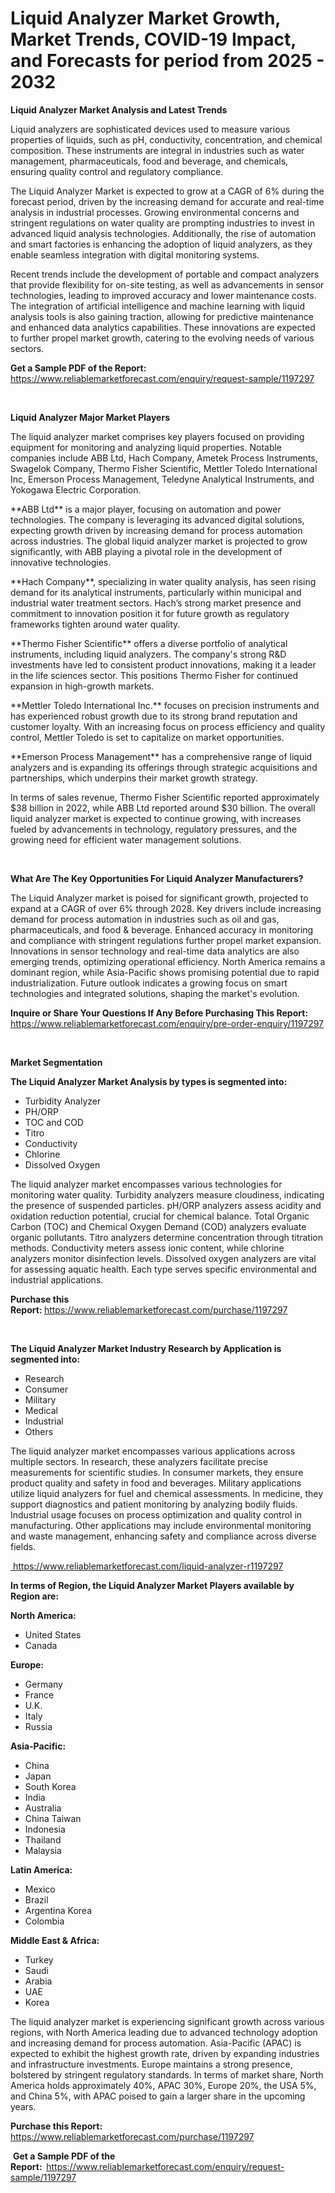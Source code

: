 <p><h1>Liquid Analyzer Market Growth, Market Trends, COVID-19 Impact, and Forecasts for period from 2025 - 2032</h1></p><p><strong>Liquid Analyzer Market Analysis and Latest Trends</strong></p>
<p><p>Liquid analyzers are sophisticated devices used to measure various properties of liquids, such as pH, conductivity, concentration, and chemical composition. These instruments are integral in industries such as water management, pharmaceuticals, food and beverage, and chemicals, ensuring quality control and regulatory compliance.</p><p>The Liquid Analyzer Market is expected to grow at a CAGR of 6% during the forecast period, driven by the increasing demand for accurate and real-time analysis in industrial processes. Growing environmental concerns and stringent regulations on water quality are prompting industries to invest in advanced liquid analysis technologies. Additionally, the rise of automation and smart factories is enhancing the adoption of liquid analyzers, as they enable seamless integration with digital monitoring systems. </p><p>Recent trends include the development of portable and compact analyzers that provide flexibility for on-site testing, as well as advancements in sensor technologies, leading to improved accuracy and lower maintenance costs. The integration of artificial intelligence and machine learning with liquid analysis tools is also gaining traction, allowing for predictive maintenance and enhanced data analytics capabilities. These innovations are expected to further propel market growth, catering to the evolving needs of various sectors.</p></p>
<p><strong>Get a Sample PDF of the Report:&nbsp;</strong> <a href="https://www.reliablemarketforecast.com/enquiry/request-sample/1197297?utm_campaign=2439&utm_medium=2&utm_source=Github&utm_content=ia&utm_term=16042025&utm_id=liquid-analyzer">https://www.reliablemarketforecast.com/enquiry/request-sample/1197297</a></p>
<p>&nbsp;</p>
<p><strong>Liquid Analyzer Major Market Players</strong></p>
<p><p>The liquid analyzer market comprises key players focused on providing equipment for monitoring and analyzing liquid properties. Notable companies include ABB Ltd, Hach Company, Ametek Process Instruments, Swagelok Company, Thermo Fisher Scientific, Mettler Toledo International Inc, Emerson Process Management, Teledyne Analytical Instruments, and Yokogawa Electric Corporation.</p><p>**ABB Ltd** is a major player, focusing on automation and power technologies. The company is leveraging its advanced digital solutions, expecting growth driven by increasing demand for process automation across industries. The global liquid analyzer market is projected to grow significantly, with ABB playing a pivotal role in the development of innovative technologies.</p><p>**Hach Company**, specializing in water quality analysis, has seen rising demand for its analytical instruments, particularly within municipal and industrial water treatment sectors. Hach’s strong market presence and commitment to innovation position it for future growth as regulatory frameworks tighten around water quality.</p><p>**Thermo Fisher Scientific** offers a diverse portfolio of analytical instruments, including liquid analyzers. The company's strong R&D investments have led to consistent product innovations, making it a leader in the life sciences sector. This positions Thermo Fisher for continued expansion in high-growth markets.</p><p>**Mettler Toledo International Inc.** focuses on precision instruments and has experienced robust growth due to its strong brand reputation and customer loyalty. With an increasing focus on process efficiency and quality control, Mettler Toledo is set to capitalize on market opportunities.</p><p>**Emerson Process Management** has a comprehensive range of liquid analyzers and is expanding its offerings through strategic acquisitions and partnerships, which underpins their market growth strategy.</p><p>In terms of sales revenue, Thermo Fisher Scientific reported approximately $38 billion in 2022, while ABB Ltd reported around $30 billion. The overall liquid analyzer market is expected to continue growing, with increases fueled by advancements in technology, regulatory pressures, and the growing need for efficient water management solutions.</p></p>
<p>&nbsp;</p>
<p><strong>What Are The Key Opportunities For Liquid Analyzer Manufacturers?</strong></p>
<p><p>The Liquid Analyzer market is poised for significant growth, projected to expand at a CAGR of over 6% through 2028. Key drivers include increasing demand for process automation in industries such as oil and gas, pharmaceuticals, and food & beverage. Enhanced accuracy in monitoring and compliance with stringent regulations further propel market expansion. Innovations in sensor technology and real-time data analytics are also emerging trends, optimizing operational efficiency. North America remains a dominant region, while Asia-Pacific shows promising potential due to rapid industrialization. Future outlook indicates a growing focus on smart technologies and integrated solutions, shaping the market's evolution.</p></p>
<p><strong>Inquire or Share Your Questions If Any Before Purchasing This Report:</strong> <a href="https://www.reliablemarketforecast.com/enquiry/pre-order-enquiry/1197297?utm_campaign=2439&utm_medium=2&utm_source=Github&utm_content=ia&utm_term=16042025&utm_id=liquid-analyzer">https://www.reliablemarketforecast.com/enquiry/pre-order-enquiry/1197297</a></p>
<p>&nbsp;</p>
<p><strong>Market Segmentation</strong></p>
<p><strong>The Liquid Analyzer Market Analysis by types is segmented into:</strong></p>
<p><ul><li>Turbidity Analyzer</li><li>PH/ORP</li><li>TOC and COD</li><li>Titro</li><li>Conductivity</li><li>Chlorine</li><li>Dissolved Oxygen</li></ul></p>
<p><p>The liquid analyzer market encompasses various technologies for monitoring water quality. Turbidity analyzers measure cloudiness, indicating the presence of suspended particles. pH/ORP analyzers assess acidity and oxidation reduction potential, crucial for chemical balance. Total Organic Carbon (TOC) and Chemical Oxygen Demand (COD) analyzers evaluate organic pollutants. Titro analyzers determine concentration through titration methods. Conductivity meters assess ionic content, while chlorine analyzers monitor disinfection levels. Dissolved oxygen analyzers are vital for assessing aquatic health. Each type serves specific environmental and industrial applications.</p></p>
<p><strong>Purchase this Report:&nbsp;</strong><a href="https://www.reliablemarketforecast.com/purchase/1197297?utm_campaign=2439&utm_medium=2&utm_source=Github&utm_content=ia&utm_term=16042025&utm_id=liquid-analyzer">https://www.reliablemarketforecast.com/purchase/1197297</a></p>
<p>&nbsp;</p>
<p><strong>The Liquid Analyzer Market Industry Research by Application is segmented into:</strong></p>
<p><ul><li>Research</li><li>Consumer</li><li>Military</li><li>Medical</li><li>Industrial</li><li>Others</li></ul></p>
<p><p>The liquid analyzer market encompasses various applications across multiple sectors. In research, these analyzers facilitate precise measurements for scientific studies. In consumer markets, they ensure product quality and safety in food and beverages. Military applications utilize liquid analyzers for fuel and chemical assessments. In medicine, they support diagnostics and patient monitoring by analyzing bodily fluids. Industrial usage focuses on process optimization and quality control in manufacturing. Other applications may include environmental monitoring and waste management, enhancing safety and compliance across diverse fields.</p></p>
<p><a href="https://www.reliablemarketforecast.com/liquid-analyzer-r1197297?utm_campaign=2439&utm_medium=2&utm_source=Github&utm_content=ia&utm_term=16042025&utm_id=liquid-analyzer">&nbsp;https://www.reliablemarketforecast.com/liquid-analyzer-r1197297</a></p>
<p><strong>In terms of Region, the Liquid Analyzer Market Players available by Region are:</strong></p>
<p>
    <p> <strong> North America: </strong>
        <ul>
            <li>United States</li>
            <li>Canada</li>
        </ul>
        </p> 
    <p> <strong> Europe: </strong>
        <ul>
            <li>Germany</li>
            <li>France</li>
            <li>U.K.</li>
            <li>Italy</li>
            <li>Russia</li>
        </ul>
        </p> 
    <p> <strong> Asia-Pacific: </strong>
        <ul>
            <li>China</li>
            <li>Japan</li>
            <li>South Korea</li>
            <li>India</li>
            <li>Australia</li>
            <li>China Taiwan</li>
            <li>Indonesia</li>
            <li>Thailand</li>
            <li>Malaysia</li>
        </ul>
        </p> 
    <p> <strong> Latin America: </strong>
        <ul>
            <li>Mexico</li>
            <li>Brazil</li>
            <li>Argentina Korea</li>
            <li>Colombia</li>
        </ul>
        </p> 
    <p> <strong> Middle East & Africa: </strong>
        <ul>
            <li>Turkey</li>
            <li>Saudi</li>
            <li>Arabia</li>
            <li>UAE</li>
            <li>Korea</li>
        </ul>
    </p>
    </p>
<p><p>The liquid analyzer market is experiencing significant growth across various regions, with North America leading due to advanced technology adoption and increasing demand for process automation. Asia-Pacific (APAC) is expected to exhibit the highest growth rate, driven by expanding industries and infrastructure investments. Europe maintains a strong presence, bolstered by stringent regulatory standards. In terms of market share, North America holds approximately 40%, APAC 30%, Europe 20%, the USA 5%, and China 5%, with APAC poised to gain a larger share in the upcoming years.</p></p>
<p><strong>Purchase this Report: </strong><a href="https://www.reliablemarketforecast.com/purchase/1197297?utm_campaign=2439&utm_medium=2&utm_source=Github&utm_content=ia&utm_term=16042025&utm_id=liquid-analyzer">https://www.reliablemarketforecast.com/purchase/1197297</a></p>
<p>&nbsp;<strong>Get a Sample PDF of the Report:&nbsp;&nbsp;</strong><a href="https://www.reliablemarketforecast.com/enquiry/request-sample/1197297?utm_campaign=2439&utm_medium=2&utm_source=Github&utm_content=ia&utm_term=16042025&utm_id=liquid-analyzer">https://www.reliablemarketforecast.com/enquiry/request-sample/1197297</a></p>
<p><strong></strong></p>
<p><p></p><p></p><p></p></p>